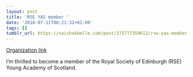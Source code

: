 ```yaml
---
layout: post
title: 'RSE YAS member '
date: '2018-07-11T08:21:32+01:00'
tags: []
tumblr_url: https://vaishakbelle.com/post/175777359612/rse-yas-member
---
```

[Organization link](https://www.youngacademyofscotland.org.uk/news/yas-welcomes-53-new-members.html)  

I’m thrilled to become a member of the Royal Society of Edinburgh (RSE) Young Academy of Scotland.

